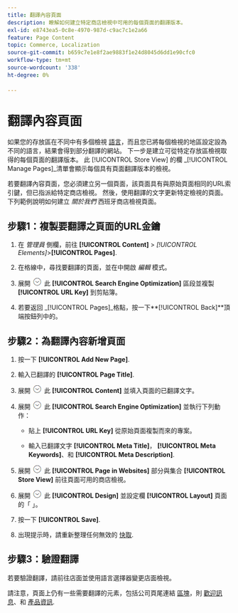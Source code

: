 ```yaml
---
title: 翻譯內容頁面
description: 瞭解如何建立特定商店檢視中可用的每個頁面的翻譯版本。
exl-id: e8743ea5-0c8e-4970-987d-c9ac7c1e2a66
feature: Page Content
topic: Commerce, Localization
source-git-commit: b659c7e1e8f2ae9883f1e24d8045d6dd1e90cfc0
workflow-type: tm+mt
source-wordcount: '338'
ht-degree: 0%

---
```


# 翻譯內容頁面

如果您的存放區在不同中有多個檢視 [語言](../stores-purchase/store-localize.md)，而且您已將每個檢視的地區設定設為不同的語言，結果會得到部分翻譯的網站。 下一步是建立可從特定存放區檢視取得的每個頁面的翻譯版本。 此 [!UICONTROL Store View] 的欄 _[!UICONTROL Manage Pages]_清單會顯示每個具有頁面翻譯版本的檢視。

若要翻譯內容頁面，您必須建立另一個頁面，該頁面具有與原始頁面相同的URL索引鍵，但已指派給特定商店檢視。 然後，使用翻譯的文字更新特定檢視的頁面。 下列範例說明如何建立 _關於我們_ 西班牙商店檢視頁面。

## 步驟1：複製要翻譯之頁面的URL金鑰

1. 在 _管理員_ 側欄，前往 **[!UICONTROL Content]** > _[!UICONTROL Elements]_>**[!UICONTROL Pages]**.

1. 在格線中，尋找要翻譯的頁面，並在中開啟 _編輯_ 模式。

1. 展開 ![展開選擇器](../assets/icon-display-expand.png) 此 **[!UICONTROL Search Engine Optimization]** 區段並複製 **[!UICONTROL URL Key]** 到剪貼簿。

1. 若要返回 _[!UICONTROL Pages]_格點，按一下&#x200B;**[!UICONTROL Back]**頂端按鈕列中的。

## 步驟2：為翻譯內容新增頁面

1. 按一下 **[!UICONTROL Add New Page]**.

1. 輸入已翻譯的 **[!UICONTROL Page Title]**.

1. 展開 ![展開選擇器](../assets/icon-display-expand.png) 此 **[!UICONTROL Content]** 並填入頁面的已翻譯文字。

1. 展開 ![展開選擇器](../assets/icon-display-expand.png) 此 **[!UICONTROL Search Engine Optimization]** 並執行下列動作：

   - 貼上 **[!UICONTROL URL Key]** 從原始頁面複製而來的專案。

   - 輸入已翻譯文字 **[!UICONTROL Meta Title]**， **[!UICONTROL Meta Keywords]**、和 **[!UICONTROL Meta Description]**.

1. 展開 ![展開選擇器](../assets/icon-display-expand.png) 此 **[!UICONTROL Page in Websites]** 部分與集合 **[!UICONTROL Store View]** 前往頁面可用的商店檢視。

1. 展開 ![展開選擇器](../assets/icon-display-expand.png) 此 **[!UICONTROL Design]** 並設定欄 **[!UICONTROL Layout]** 頁面的「 」。

1. 按一下 **[!UICONTROL Save]**.

1. 出現提示時，請重新整理任何無效的 [快取](../systems/cache-management.md).

## 步驟3：驗證翻譯

若要驗證翻譯，請前往店面並使用語言選擇器變更店面檢視。

請注意，頁面上仍有一些需要翻譯的元素，包括公司頁尾連結 [區塊](block-add.md)，則 [歡迎訊息](../getting-started/storefront-branding.md#change-the-welcome-message)、和 [產品資訊](../stores-purchase/store-localize.md#localize-products).
